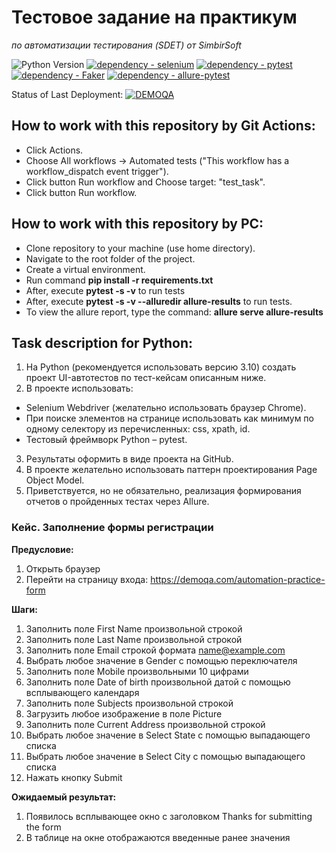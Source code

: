 # Тестовое задание на практикум 
 _по автоматизации тестирования (SDET) от SimbirSoft_

![Python Version](https://img.shields.io/badge/python-3.10-blue)
[![dependency - selenium](https://img.shields.io/badge/dependency-selenium-blue?logo=selenium&logoColor=white)](https://pypi.org/project/selenium)
[![dependency - pytest](https://img.shields.io/badge/dependency-pytest-blue?logo=pytest&logoColor=white)](https://pypi.org/project/pytest)
[![dependency - Faker](https://img.shields.io/badge/dependency-Faker-blue)](https://pypi.org/project/Faker)
[![dependency - allure-pytest](https://img.shields.io/badge/dependency-allure--pytest-blue?logo=qameta&logoColor=white)](https://pypi.org/project/allure-pytest)

Status of Last Deployment: [![DEMOQA](https://github.com/Lipatnikova/SDET_test/actions/workflows/demoqa_push.yml/badge.svg?branch=)](https://github.com/Lipatnikova/SDET_test/actions/workflows/demoqa_push.yml)

## How to work with this repository by Git Actions:

- Click Actions. 
- Choose All workflows -> Automated tests ("This workflow has a workflow_dispatch event trigger"). 
- Click button Run workflow and Choose target: "test_task". 
- Click button Run workflow.

## How to work with this repository by PC:

- Clone repository to your machine (use home directory).
- Navigate to the root folder of the project.
- Create a virtual environment.
- Run command **pip install -r requirements.txt**
- After, execute **pytest -s -v** to run tests 
- After, execute **pytest -s -v --alluredir allure-results** to run tests.
- To view the allure report, type the command: **allure serve allure-results**


## Task description for Python:


1. На Python (рекомендуется использовать версию 3.10) создать проект UI-автотестов по тест-кейсам описанным ниже.
2. В проекте использовать:
- Selenium Webdriver (желательно использовать браузер Chrome).
- При поиске элементов на странице использовать как минимум по одному селектору из перечисленных: css, xpath, id.
- Тестовый фреймворк Python – pytest.
3. Результаты оформить в виде проекта на GitHub.
4. В проекте желательно использовать паттерн проектирования Page Object Model.
5. Приветствуется, но не обязательно, реализация формирования отчетов о пройденных тестах через Allure.


### Кейс. Заполнение формы регистрации

**Предусловие:**
1. Открыть браузер
2. Перейти на страницу входа: https://demoqa.com/automation-practice-form

**Шаги:**
1. Заполнить поле First Name произвольной строкой
2. Заполнить поле Last Name произвольной строкой
3. Заполнить поле Email строкой формата name@example.com
4. Выбрать любое значение в Gender с помощью переключателя
5. Заполнить поле Mobile произвольными 10 цифрами
6. Заполнить поле Date of birth произвольной датой с помощью всплывающего календаря 
7. Заполнить поле Subjects произвольной строкой
8. Загрузить любое изображение в поле Picture
9. Заполнить поле Current Address произвольной строкой
10. Выбрать любое значение в Select State с помощью выпадающего списка
11. Выбрать любое значение в Select City с помощью выпадающего списка
12. Нажать кнопку Submit

**Ожидаемый результат:**
1. Появилось всплывающее окно с заголовком Thanks for submitting the form
2. В таблице на окне отображаются введенные ранее значения


